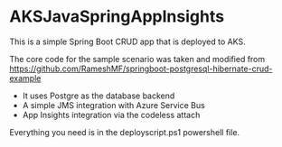 # AKSJavaSpringAppInsights

This is a simple Spring Boot CRUD app that is deployed to AKS. 

The core code for the sample scenario was taken and modified from https://github.com/RameshMF/springboot-postgresql-hibernate-crud-example 

* It uses Postgre as the database backend
* A simple JMS integration with Azure Service Bus
* App Insights integration via the codeless attach

Everything you need is in the deployscript.ps1 powershell file.

